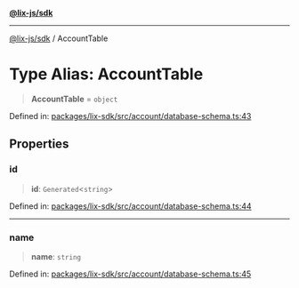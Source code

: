 [**@lix-js/sdk**](../README.md)

***

[@lix-js/sdk](../README.md) / AccountTable

# Type Alias: AccountTable

> **AccountTable** = `object`

Defined in: [packages/lix-sdk/src/account/database-schema.ts:43](https://github.com/opral/monorepo/blob/c13f0c918d257762bc7c6d37d45e4c6bded6e939/packages/lix-sdk/src/account/database-schema.ts#L43)

## Properties

### id

> **id**: `Generated`\<`string`\>

Defined in: [packages/lix-sdk/src/account/database-schema.ts:44](https://github.com/opral/monorepo/blob/c13f0c918d257762bc7c6d37d45e4c6bded6e939/packages/lix-sdk/src/account/database-schema.ts#L44)

***

### name

> **name**: `string`

Defined in: [packages/lix-sdk/src/account/database-schema.ts:45](https://github.com/opral/monorepo/blob/c13f0c918d257762bc7c6d37d45e4c6bded6e939/packages/lix-sdk/src/account/database-schema.ts#L45)
